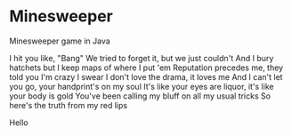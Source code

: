 # Minesweeper
Minesweeper game in Java

I hit you like, "Bang"
We tried to forget it, but we just couldn't
And I bury hatchets but I keep maps of where I put 'em
Reputation precedes me, they told you I'm crazy
I swear I don't love the drama, it loves me
And I can't let you go, your handprint's on my soul
It's like your eyes are liquor, it's like your body is gold
You've been calling my bluff on all my usual tricks
So here's the truth from my red lips

Hello
